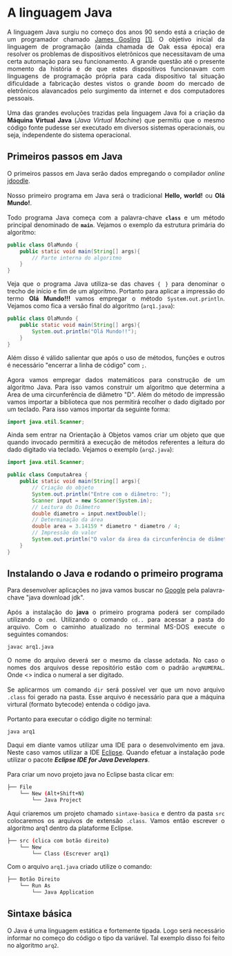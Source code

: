 <h1>A linguagem Java</h1>

<p align = "justify">A linguagem Java surgiu no começo dos anos 90 sendo está a criação de um programador chamado <a href="https://pt.wikipedia.org/wiki/James_Gosling" target="_blank">James Gosling</a> <a href="#1">[1]</a>. O objetivo inicial da linguagem de programação (ainda chamada de Oak essa época) era resolver os problemas de dispositivos eletrônicos que necessitavam de uma certa automação para seu funcionamento. A grande questão até o presente momento da história é de que estes dispositivos funcionavam com linguagens de programação própria para cada dispositivo tal situação dificuldade a fabricação destes vistos o grande <i>boom</i> do mercado de eletrônicos alavancados pelo surgimento da internet e dos computadores pessoais. <br><br>
Uma das grandes evoluções trazidas pela linguagem Java foi a criação da <b>Máquina Virtual Java</b> (<i>Java Virtual Machine</i>) que permitiu que o mesmo código fonte pudesse ser executado em diversos sistemas operacionais, ou seja, independente do sistema operacional.
</p>

<h2>Primeiros passos em Java</h2>
<p align = "justify">O primeiros passos em Java serão dados empregando o compilador <i>online</i> <a href="https://www.jdoodle.com/online-java-compiler/" target="_blank">jdoodle</a>. <br><br>
Nosso primeiro programa em Java será o tradicional <b>Hello, world!</b> ou <b>Olá Mundo!</b>.  <br><br>
Todo programa Java começa com a palavra-chave <code><b>class</b></code> e um método principal denominado de <code><b>main</b></code>. Vejamos o exemplo da estrutura primária do algoritmo:</p>

```java
public class OlaMundo {
	public static void main(String[] args){
	    // Parte interna do algoritmo
	}
}
```
<p align = "justify">Veja que o programa Java utiliza-se das chaves <code>{ }</code> para denominar o trecho de início e fim de um algoritmo. Portanto para aplicar a impressão do termo <b>Olá Mundo!!!</b> vamos empregar o método <code>System.out.println</code>. Vejamos como fica a versão final do algoritmo (<code>arq1.java</code>):</p>

```java
public class OlaMundo {
	public static void main(String[] args){
		System.out.println("Olá Mundo!!");
	}
}
```

<p align = "justify">Além disso é válido salientar que após o uso de métodos, funções e outros é necessário "encerrar a linha de código" com <code>;</code>. <br><br>
Agora vamos empregar dados matemáticos para construção de um algoritmo Java. Para isso vamos construir um algoritmo que determina a Area de uma circunferência de diâmetro "D". Além do método de impressão vamos importar a biblioteca que nos permitirá recolher o dado digitado por um teclado. Para isso vamos importar da seguinte forma:</p> 

```java
import java.util.Scanner;
```

<p align = "justify">Ainda sem entrar na Orientação à Objetos vamos criar um objeto que que quando invocado permitirá a execução de métodos referentes a leitura do dado digitado via teclado. Vejamos o exemplo (<code>arq2.java</code>):</p> 

```java
import java.util.Scanner;

public class ComputaArea {
    public static void main(String[] args){
        // Criação do objeto
        System.out.println("Entre com o diâmetro: ");
        Scanner input = new Scanner(System.in);
        // Leitura do Diâmetro
        double diametro = input.nextDouble();
        // Determinação da área
        double area = 3.14159 * diametro * diametro / 4;
        // Impressão do valor
        System.out.println("O valor da área da circunferência de diâmetro " + diametro + " é " + area);
    }
}
```

<h2>Instalando o Java e rodando o primeiro programa</h2>

<p align = "justify">Para desenvolver aplicações no java vamos buscar no <a href="www.google.com.br" target="_blank">Google</a> pela palavra-chave "java download jdk". <br><br>
Após a instalação do <b>java</b> o primeiro programa poderá ser compilado utilizando o <code>cmd</code>. Utilizando o comando <code>cd..</code> para acessar a pasta do arquivo. Com o caminho atualizado no terminal MS-DOS execute o seguintes comandos:</p> 

```sh
javac arq1.java 
```

<p align = "justify">O nome do arquivo deverá ser o mesmo da classe adotada. No caso o nomes dos arquivos desse repositório estão com o padrão <code>arqNUMERAL</code>. Onde <> indica o numeral a ser digitado.<br><br>
Se aplicarmos um comando <code>dir</code> será possível ver que um novo arquivo <code>.class</code> foi gerado na pasta. Esse arquivo é necessário para que a máquina virtural (formato bytecode) entenda o código java.<br><br>
Portanto para executar o código digite no terminal:</p> 

```sh
java arq1 
```

<p align = "justify">Daqui em diante vamos utilizar uma IDE para o desenvolvimento em java. Neste caso vamos utilizar a IDE <a href="https://www.eclipse.org/downloads/packages/release/kepler/sr1/eclipse-ide-java-developers" target="_blank">Eclipse</a>. Quando efetuar a instalação pode utilizar o pacote <b><i>Eclipse IDE for Java Developers</i></b>.<br><br>
Para criar um novo projeto java no Eclipse basta clicar em:</p>

```sh
├── File
    └── New (Alt+Shift+N)
        └── Java Project
```

<p align = "justify">Aqui criaremos um projeto chamado <code>sintaxe-basica</code> e dentro da pasta <code>src</code> colocaremos os arquivos de extensão <code>.class</code>. Vamos então escrever o algoritmo arq1 dentro da plataforme Eclipse.</p>

```sh
├── src (clica com botão direito)
    └── New
        └── Class (Escrever arq1)
```

<p align = "justify">Com o arquivo <code>arq1.java</code> criado utilize o comando:</p>

```sh
├── Botão Direito
    └── Run As
        └── Java Application
```

<h2>Sintaxe básica</h2>

<p align = "justify">O Java é uma linguagem estática e fortemente tipada. Logo será necessário informar no começo do código o tipo da variável. Tal exemplo disso foi feito no algoritmo <code>arq2</code>.</p>

